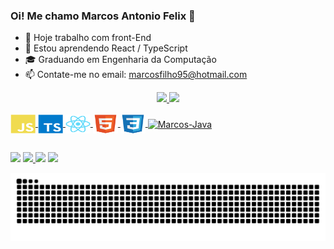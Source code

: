 ### Oi! Me chamo Marcos Antonio Felix 👋

- 🔭 Hoje trabalho com front-End
- 🌱 Estou aprendendo React / TypeScript
- 🎓 Graduando em Engenharia da Computação
- 📫 Contate-me no email: marcosfilho95@hotmail.com
<div align="center">
  <a href="https://github.com/marcosfilho95">
  <img height="150em" src="https://github-readme-stats.vercel.app/api?username=marcosfilho95&show_icons=true&theme=dark&include_all_commits=true&count_private=true"/>
  <img height="150em" src="https://github-readme-stats.vercel.app/api/top-langs/?username=marcosfilho95&layout=compact&langs_count=16&theme=dark"/>
</div>  
<div style="display: inline_block"><br>
  <img align="center" alt="Marcos-Js" height="30" width="40" src="https://raw.githubusercontent.com/devicons/devicon/master/icons/javascript/javascript-plain.svg">
  <img align="center" alt="Marcos-Ts" height="30" width="40" src="https://raw.githubusercontent.com/devicons/devicon/master/icons/typescript/typescript-plain.svg">
  <img align="center" alt="Marcos-React" height="30" width="40" src="https://raw.githubusercontent.com/devicons/devicon/master/icons/react/react-original.svg">
  <img align="center" alt="Marcos-HTML" height="30" width="40" src="https://raw.githubusercontent.com/devicons/devicon/master/icons/html5/html5-original.svg">
  <img align="center" alt="Marcos-CSS" height="30" width="40" src="https://raw.githubusercontent.com/devicons/devicon/master/icons/css3/css3-original.svg">
  <img align="center" alt="Marcos-Java" height="30" width="40" src="https://cdn.jsdelivr.net/gh/devicons/devicon/icons/java/java-original.svg"/>          
</div>
  
  ##

<div>
  <a href="https://instagram.com/marcosfiilho95" target="_blank"><img src="https://img.shields.io/badge/-Instagram-%23E4405F?style=for-the-badge&logo=instagram&logoColor=white" target="_blank"></a>
  <a href="https://discord.gg/" target="_blank"><img src="https://img.shields.io/badge/Discord-7289DA?style=for-the-badge&logo=discord&logoColor=white" target="_blank">   </a>
  <a href="https://www.facebook.com/marcosfiilho/" target="_blank"><img src="https://img.shields.io/badge/Facebook-1877F2?style=for-the-badge&logo=facebook&logoColor=white" target="_blank"></a>
  <a href="https://www.linkedin.com/in/marcosantoniofelix/" target="_blank"><img src="https://img.shields.io/badge/LinkedIn-0077B5?style=for-the-badge&logo=linkedin&logoColor=white" target="_blank"></a>
  
  ![Snake animation](https://github.com/marcosfilho95/marcosfilho95/blob/output/github-contribution-grid-snake.svg)
</div>
  
